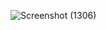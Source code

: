 ![Screenshot (1306)](https://user-images.githubusercontent.com/71547739/183454945-b45e03b0-3961-4a8e-934f-24a2043c1063.png)
